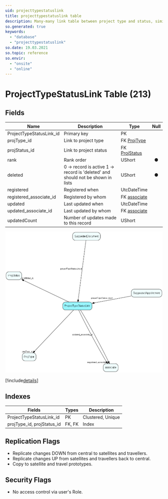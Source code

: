 ```yaml
---
uid: projecttypestatuslink
title: projecttypestatuslink table
description: Many-many link table between project type and status, similar to sale type-stage link; and an anchor point for guide items
so.generated: true
keywords:
  - "database"
  - "projecttypestatuslink"
so.date: 19.03.2021
so.topic: reference
so.envir:
  - "onsite"
  - "online"
---
```


# ProjectTypeStatusLink Table (213)

## Fields

| Name | Description | Type | Null |
|------|-------------|------|:----:|
|ProjectTypeStatusLink\_id|Primary key|PK| |
|projType\_id|Link to project type|FK [ProjType](ProjType.md)| |
|projStatus\_id|Link to project status|FK [ProjStatus](ProjStatus.md)| |
|rank|Rank order |UShort|&#x25CF;|
|deleted|0 -&gt; record is active 1 -&gt; record is &apos;deleted&apos; and should not be shown in lists|UShort|&#x25CF;|
|registered|Registered when|UtcDateTime| |
|registered\_associate\_id|Registered by whom|FK [associate](associate.md)| |
|updated|Last updated when|UtcDateTime| |
|updated\_associate\_id|Last updated by whom|FK [associate](associate.md)| |
|updatedCount|Number of updates made to this record|UShort| |


![ProjectTypeStatusLink table relationship diagram](media\ProjectTypeStatusLink.png)

[!include[details](./includes/ProjectTypeStatusLink.md)]

## Indexes

| Fields | Types | Description |
|--------|-------|-------------|
|ProjectTypeStatusLink\_id |PK |Clustered, Unique |
|projType\_id, projStatus\_id |FK, FK |Index |

## Replication Flags

* Replicate changes DOWN from central to satellites and travellers.
* Replicate changes UP from satellites and travellers back to central.
* Copy to satellite and travel prototypes.

## Security Flags

* No access control via user's Role.

